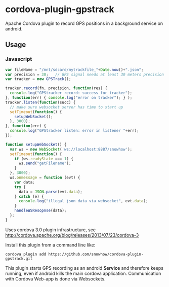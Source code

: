 cordova-plugin-gpstrack
=======================

Apache Cordova plugin to record GPS positions in a background service on android.

Usage
-----

### Javascript

```javascript
var fileName = "/mnt/sdcard/mytrackfile_"+Date.now()+".json";
var precision = 30;   // GPS signal needs at least 30 meters precision
var tracker = new GPSTrack();

tracker.record(fn, precision, function(res) {
  console.log("GPStracker record: success for tracker");
}, function(err) { console.log("error on tracker"); } );
tracker.listen(function(succ) {
  // make sure websocket server has time to start up
  setTimeout(function() {
    setupWebSocket();
  }, 3000);
}, function(err) {
  console.log("GPStracker listen: error in listener "+err);
});

function setupWebSocket() {
  var ws = new WebSocket('ws://localhost:8887/snowhow');
  setTimeout(function() {
    if (ws.readyState === 1) {
      ws.send("getFilename");
    }
  }, 3000);
  ws.onmessage = function (evt) {
    var data;
    try {
      data = JSON.parse(evt.data);
    } catch (e) {
      console.log("illegal json data via websocket", evt.data);
    }
    handleWSResopnse(data);
  };
}
```
Uses cordova 3.0 plugin infrastructure, see http://cordova.apache.org/blog/releases/2013/07/23/cordova-3

Install this plugin from a command line like:
```shell
cordova plugin add https://github.com/snowhow/cordova-plugin-gpstrack.git
```

This plugin starts GPS recording as an android **Service** and therefore keeps running, even if android kills the main cordova application. Communication with Cordova Web-app is done via Websockets.

